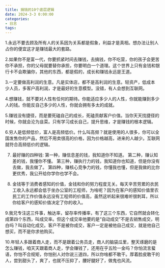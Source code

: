 ```yaml
---
title: 搞钱的10个底层逻辑
date: 2024-3-3 0:00:00
categories:
- 日志
tags:
---
```


1.永远不要去顾及所有人的关系因为关系都是假象，利益才是真相。想办法让别人占你的便宜这才是赚钱最大的套路。

2.如果你不是富一代，你要抓紧时间去赚钱，去搞钱，你不吃营，你的孩子会更苦你不承担，你的父母就要替你承担，你要明白一个道理。这个世界上只有金钱和银行卡不会欺骗你，其他的东西，都是假的，成长和赚钱永远是王道。

3.一定要做高利润的生意。凡是实体店，都不是高利润的生意。轻资产，低成本 少人员，多客户高利润，才是最好的生意模型。没错，有人会想到互联网。

4.想赚钱，就不要对人性有任何的期待。你能适应多少人的人性，你就能赚到多少人的钱。你能反自己多少的人性，你就会拥有多太的成就。

5.赚钱没有捷径，而是要死磕自己的成长，死磕贡献客户价值。当你天天找捷径的时候，你就会沦为韭菜。只有学习成长自己，提升思维，才是赚钱的根本逻辑。

6.穷人是低频低价，富人是高频低价。什么叫高频？就是使用的人很多，你可以全国发售你的产品，然后不用卖很高的价格，因为价格越高，进来的人越少。互联网就符合高频低价的逻辑。

7. 最好赚的四种钱:
	第一种，赚信息差的钱，我知道你不知道。
	第二种，赚认知差的钱，我懂你不懂。
	第三种，赚执行力的钱，我知道你也知道，但是你没有去做，我去做了。
	第四种，赚核心竞争力的钱，你懂我也懂，但是我做的比你更优秀，我公开给你学你也学不会。

9. 金钱等于消费者感知的价值，金钱和你的努力程度无关。每天辛苦劳累的衣民工收入永远都会低于坐办公室的工程师，为啥呢？因为在客户的感知价值里农民工的工作价值永远没有工程师的价值高，虽然这听起来很难听很刺耳，所以你给客户的感知价值决定了你的收入。

9.我兄专注这三件事，触达率，留存率传播率，有了这三个东西，它自然就会转化成第四个东西，叫成交率。但这个成交率他要的是“自动成交”不是去销售成交，明白吗？叫自动化成交。客户不是被你成交，客户一定是被他自己成交，就是他自己想买，而不是你求他购买。

10.年轻人多跟着商人走，而不是跟着公务员走，商人的脑袋瓜里，整天琢磨的是怎么赚钱，咱天天跟着商人走，学会赚钱了，还用在乎五险一金吗？你怕流言蜚语，你怕不合规矩，你怕别人对你说三道四，所以你啥都不敢干。厚着脸皮敢干的人，尝到甜头了，爽了，也就不压抑了，腰好腿好了，做鬼也风流。
